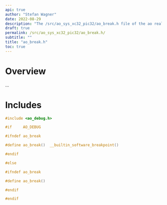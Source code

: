 ```yaml
---
api: true
author: "Stefan Wagner"
date: 2022-08-29
description: "The /src/ao_sys_xc32_pic32/ao_break.h file of the ao real-time operating system."
draft: true
permalink: /src/ao_sys_xc32_pic32/ao_break.h/ 
subtitle: ""
title: "ao_break.h"
toc: true
---
```


# Overview

...

# Includes

```c
#include <ao_debug.h>

#if     AO_DEBUG

#ifndef ao_break

#define ao_break()  __builtin_software_breakpoint()

#endif

#else

#ifndef ao_break

#define ao_break()

#endif

#endif

```
